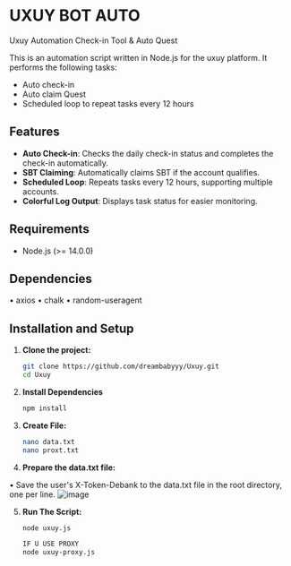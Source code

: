 # UXUY BOT AUTO 

Uxuy Automation Check-in Tool & Auto Quest

This is an automation script written in Node.js for the uxuy platform. It performs the following tasks:

- Auto check-in
- Auto claim Quest
- Scheduled loop to repeat tasks every 12 hours

## Features

- **Auto Check-in**: Checks the daily check-in status and completes the check-in automatically.
- **SBT Claiming**: Automatically claims SBT if the account qualifies.
- **Scheduled Loop**: Repeats tasks every 12 hours, supporting multiple accounts.
- **Colorful Log Output**: Displays task status for easier monitoring.

## Requirements

- Node.js (>= 14.0.0)

## Dependencies
• axios
• chalk
• random-useragent

## Installation and Setup

1. **Clone the project:**

   ```bash
   git clone https://github.com/dreambabyyy/Uxuy.git
   cd Uxuy

2. **Install Dependencies**

   ```bash
   npm install

3. **Create File:**
   ```bash
   nano data.txt
   nano proxt.txt

4. **Prepare the data.txt file:**
   
•  Save the user's X-Token-Debank to the data.txt file in the root directory, one per line.
  ![image](https://github.com/user-attachments/assets/100f74d4-bccf-40c7-b1dd-ccb080c6cc23)

5. **Run The Script:**
   ```bash
   node uxuy.js

   IF U USE PROXY 
   node uxuy-proxy.js
